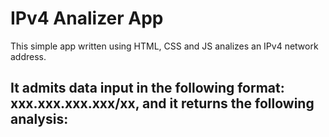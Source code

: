 # IPv4 Analizer App
This simple app written using HTML, CSS and JS analizes an IPv4 network address.

It admits data input in the following format: xxx.xxx.xxx.xxx/xx, and it returns the following analysis:
- 

